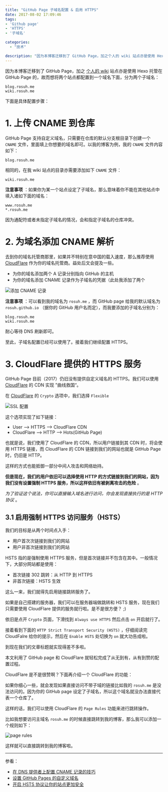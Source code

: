 ```yaml
---
title: "GitHub Page 子域名配置 & 启用 HTTPS"
date: 2017-08-02 17:09:46
tags:
- 'Github page'
- 'HTTPS'
- '子域名'

categories:
  - "技术"

description: "因为本博客迁移到了 GitHub Page，加之个人的 wiki 站点亦是使用 Hexo 托管在 GitHub Page 的，故而想将两个站点都配置到一个域名下面..."
---
```


因为本博客迁移到了 GitHub Page，加之 [个人的 wiki](https://wiki.rosuh.me) 站点亦是使用 Hexo 托管在 GitHub Page 的，故而想将两个站点都配置到一个域名下面，分为两个子域名：

```shell
blog.rosuh.me
wiki.rosuh.me
```

下面是具体配置步骤：

# 1. 上传 CNAME 到仓库

GitHub Page 支持自定义域名，只需要在仓库的默认分支根目录下创建一个 `CNAME` 文件，里面填上你想要的域名即可。以我的博客为例，我的 `CNAME` 文件内容如下：

```shell
blog.rosuh.me
```

相同的，在我 wiki 站点的目录亦需要添加如下 `CNAME` 文件：

```shell
wiki.rosuh.me
```

 **注意事项** ：如果你为某一个站点设定了子域名，那么意味着你不能在其他站点中填入诸如下面的域名：

```shell
www.rosuh.me
*.rosuh.me
```

因为通配符或者未指定子域名的情况，会和指定子域名的仓库冲突。

# 2. 为域名添加 CNAME 解析

去到你的域名托管商那里，如果并不特别在意中国的载入速度，那么推荐使用 [CloudFlare](https://www.cloudflare.com/) 作为你的域名托管商。益处后文会提及一些。

- 为你的域名添加两个 A 记录分别指向 GitHub 的主机
- 为你的域名添加 CNAME 记录作为子域名的凭据（此处我添加了两个

![添加 CNAME 记录](https://img.ioioi.top/blog-img/163425113.png)

 **注意事项** ：可以看到我的域名为 `rosuh.me` ，而 GitHub page 给我的默认域名为 `rosuh.github.io` （据你的 GitHub 用户名而定），而我要添加的子域名分别为：

```shell
blog.rosuh.me
wiki.rosuh.me
```

耐心等待 DNS 刷新即可。

至此，子域名配置已经可以使用了。接着我们继续配置 HTTPS。

# 3. CloudFlare 提供的 HTTPS 服务

GitHub Page 目前（2017）仍旧没有提供自定义域名的 HTTPS。我们可以使用 [CloudFlare](https://www.cloudflare.com/) 的 CDN 实现 ”曲线救国“。

在 [CloudFlare](https://www.cloudflare.com/) 的 `Crypto` 选项中，我们选择 `Flexible`

![SSL 配置](https://img.ioioi.top/blog-img/163904181.png)

这个选项实现了如下链接：

- User —> HTTPS —> CloudFlare CDN
- CloudFlare —> HTTP —> Hots(GitHub Page)

也就是说，我们使用了 CloudFlare 的 CDN，所以用户链接到其 CDN 时，将会使用 HTTPS 链接，而 CloudFlare 的 CDN 链接到我们的网站也就是 GitHub Page 时，仍旧是 HTTP。

这样的方式也能抵御一部分中间人攻击和网络劫持。

**但是现在，我们的用户依旧可以选择使用 HTTP 的方式链接到我们的网站，因为我们没有设置强制 HTTPS 服务，所以这样依旧有被剥离攻击的危险** 。

*为了验证这个说法，你可以直接输入域名进行访问，你会发现直接执行的是 HTTP 协议* 。

## 3.1 启用强制 HTTPS 访问服务（HSTS）

我们的目标是从两个时间点入手：

- 用户首次次链接到我们的网站
- 用户非首次链接到我们的网站

HSTS 指的是强制使用 HTTPS 服务，但是首次链接并不包含在其中。一般情况下，大部分网站都是使用：

- 首次链接 302 跳转：从 HTTP 到 HTTPS
- 非首次链接：HSTS 生效

这么一来，我们就得先启用链接跳转服务了。

如果是自己搭建的服务器，我们可以在服务器端做跳转和 HSTS 服务，现在我们只需要使用 CloudFlare 提供的服务就行啦。是不是很方便？ ;)

依旧是点开 `Crypto` 页面，下滑找到 `Always use HTTPS` 然后点击 `on` 开启就行了。

接着看到下面的 `HTTP Strict Transport Security (HSTS)` ，仔细阅读完 CloudFalre 给你的提示，然后在 `Enable HSTS` 处切换为 `on` 就大功告成啦。

到现在我们的文章标题就实现得差不多啦。

本文利用了 GitHub page 和 CloudFlare 就轻松完成了从无到有，从有到赞的配置过程。

CloudFlare 是不是很赞啊？下面再介绍一个 CloudFlare 的功能：

如果你细心一些，就会发现如果直接访问不带子域的链接比如我的 `rosuh.me` 是没法访问的。因为你的 GitHub page 设定了子域名，所以这个域名就没办法直接代表一个仓库了。

这样的话，我们可以使用 CloudFlare 的 `Page Rules` 功能来进行跳转操作。

比如我想要访问主域名 `rosuh.me` 的时候直接跳转到我的博客，那么我可以添加一个规则如下：

![page rules](https://img.ioioi.top/blog-img/170044210.png)

这样就可以直接跳转到我的博客啦。

------

参看：

- [在 DNS 提供者上配置 CNAME 记录的技巧](http://wiki.jikexueyuan.com/project/github-pages-basics/tip-cname.html)
- [设置 GitHub Pages 的自定义域名](http://wiki.jikexueyuan.com/project/github-pages-basics/set-custom-domains.html)
- [开启 HSTS 协议让你的站点更加安全](http://swiftcafe.io/post/hsts)

